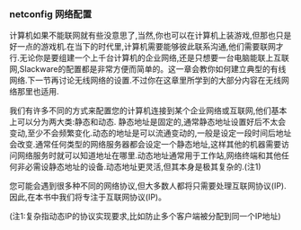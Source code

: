 ### netconfig 网络配置

计算机如果不能联网就有些没意思了,当然,你也可以在计算机上装游戏,但那也只是好一点的游戏机.在当下的时代里,计算机需要能够彼此联系沟通,他们需要联网才行.无论你是要组建一个上千台计算机的企业网络,还是只想要一台电脑能联上互联网,Slackware的配置都是非常方便而简单的。这一章会教你如何建立典型的有线网络.下一节再讨论无线网络的设置.不过你在这章里所学到的大部分内容在无线网络那里也适用.

我们有许多不同的方式来配置您的计算机连接到某个企业网络或互联网,他们基本上可以分为两大类:静态和动态. 静态地址是固定的,通常静态地址设置好后不太会变动,至少不会频繁变化.动态的地址是可以流通变动的,一般是设定一段时间后地址会改变.通常任何类型的网络服务器都会设定一个静态地址,这样其他的机器需要访问网络服务时就可以知道地址在哪里.动态地址通常用于工作站,网络终端和其他任何非必需设静态地址的设备.动态地址更灵活,但其本身是极其复杂的.(注1)

您可能会遇到很多种不同的网络协议,但大多数人都将只需要处理互联网协议(IP).因此,在本书中我们将专注于互联网协议(IP)。

(注1:复杂指动态IP的协议实现要求,比如防止多个客户端被分配到同一个IP地址)





 
